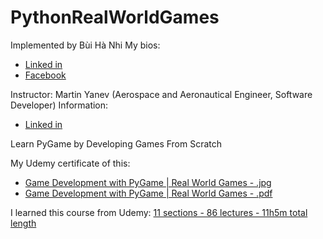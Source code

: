 # PythonRealWorldGames


Implemented by Bùi Hà Nhi
My bios: 

- [Linked in](https://www.linkedin.com/in/buihanhi)
- [Facebook](https://www.facebook.com/bhanih)

Instructor: Martin Yanev (Aerospace and Aeronautical Engineer, Software Developer)
Information: 

- [Linked in](https://www.linkedin.com/in/martin-yanev-646bb6141/)

Learn PyGame by Developing Games From Scratch

My Udemy certificate of this: 

- [Game Development with PyGame | Real World Games - .jpg](https://udemy-certificate.s3.amazonaws.com/image/UC-8043b9ea-f8e1-4ff7-bc3f-726b94c98168.jpg)
- [Game Development with PyGame | Real World Games - .pdf](https://udemy-certificate.s3.amazonaws.com/pdf/UC-8043b9ea-f8e1-4ff7-bc3f-726b94c98168.pdf)

I learned this course from Udemy: [11 sections - 86 lectures - 11h5m total length](https://www.udemy.com/course/pygame-python/)
